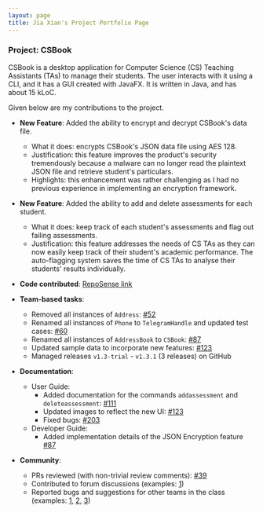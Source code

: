 ```yaml
---
layout: page
title: Jia Xian's Project Portfolio Page
---
```


### Project: CSBook

CSBook is a desktop application for Computer Science (CS) Teaching Assistants (TAs) to manage their students. The user interacts with it using a CLI, and it has a GUI created with JavaFX. It is written in Java, and has about 15 kLoC.

Given below are my contributions to the project.

* **New Feature**: Added the ability to encrypt and decrypt CSBook's data file.
  * What it does: encrypts CSBook's JSON data file using AES 128.
  * Justification: this feature improves the product's security tremendously because a malware can no longer read the plaintext JSON file and retrieve student's particulars.
  * Highlights: this enhancement was rather challenging as I had no previous experience in implementing an encryption framework.
  
* **New Feature**: Added the ability to add and delete assessments for each student.
  * What it does: keep track of each student's assessments and flag out failing assessments.
  * Justification: this feature addresses the needs of CS TAs as they can now easily keep track of their student's academic performance. The auto-flagging system saves the time of CS TAs to analyse their students' results individually.

* **Code contributed**: [RepoSense link](https://nus-cs2103-ay2122s1.github.io/tp-dashboard/?search=&sort=groupTitle&sortWithin=title&timeframe=commit&mergegroup=&groupSelect=groupByRepos&breakdown=true&checkedFileTypes=docs~functional-code~test-code~other&since=2021-09-17&tabOpen=true&tabType=authorship&tabAuthor=tanjiaxian99&tabRepo=AY2122S1-CS2103T-T09-3%2Ftp%5Bmaster%5D&authorshipIsMergeGroup=false&authorshipFileTypes=docs~functional-code~test-code~other&authorshipIsBinaryFileTypeChecked=false)

* **Team-based tasks**:
  * Removed all instances of `Address`: [\#52](https://github.com/AY2122S1-CS2103T-T09-3/tp/pull/52)
  * Renamed all instances of `Phone` to `TelegramHandle` and updated test cases: [\#60](https://github.com/AY2122S1-CS2103T-T09-3/tp/pull/60)
  * Renamed all instances of `AddressBook` to `CSBook`: [\#87](https://github.com/AY2122S1-CS2103T-T09-3/tp/pull/87)
  * Updated sample data to incorporate new features: [\#123](https://github.com/AY2122S1-CS2103T-T09-3/tp/pull/123)
  * Managed releases `v1.3-trial` - `v1.3.1` (3 releases) on GitHub

* **Documentation**:
  * User Guide:
    * Added documentation for the commands `addassessment` and `deleteassessment`: [\#111](https://github.com/AY2122S1-CS2103T-T09-3/tp/pull/111)
    * Updated images to reflect the new UI: [\#123](https://github.com/AY2122S1-CS2103T-T09-3/tp/pull/123)
    * Fixed bugs: [\#203](https://github.com/AY2122S1-CS2103T-T09-3/tp/pull/203)
  * Developer Guide:
    * Added implementation details of the JSON Encryption feature [\#87](https://github.com/AY2122S1-CS2103T-T09-3/tp/pull/87)

* **Community**:
  * PRs reviewed (with non-trivial review comments): [\#39](https://github.com/AY2122S1-CS2103T-T09-3/tp/pull/39)
  * Contributed to forum discussions (examples: [1](https://github.com/nus-cs2103-AY2122S1/forum/issues/119#issuecomment-907666187))
  * Reported bugs and suggestions for other teams in the class (examples: [1](https://github.com/AY2122S1-CS2103T-W17-1/tp/issues/174), [2](https://github.com/AY2122S1-CS2103T-W17-1/tp/issues/190), [3](https://github.com/AY2122S1-CS2103T-W17-1/tp/issues/203))
